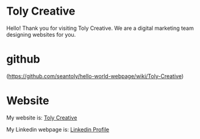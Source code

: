 # Toly Creative

Hello! Thank you for visiting Toly Creative. We are a digital marketing team designing websites for you.
 
# github
(https://github.com/seantoly/hello-world-webpage/wiki/Toly-Creative)

# Website

My website is:
[Toly Creative](http://www.seantoly.wordpress.com)

My Linkedin webpage is:
[Linkedin Profile](https://www.linkedin.com/in/sean-toly-10921a133/)

